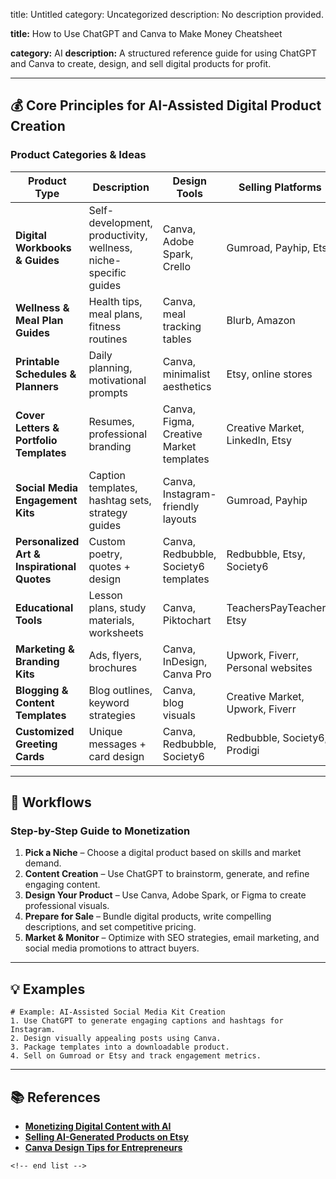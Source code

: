 title: Untitled
category: Uncategorized
description: No description provided.

**title:** How to Use ChatGPT and Canva to Make Money Cheatsheet

**category:** AI
**description:** A structured reference guide for using ChatGPT and Canva to create, design, and sell digital products for profit.

---

## 💰 **Core Principles for AI-Assisted Digital Product Creation**

### **Product Categories & Ideas**

| Product Type                                      | Description                                                     | Design Tools                            | Selling Platforms                 |
| ------------------------------------------------- | --------------------------------------------------------------- | --------------------------------------- | --------------------------------- |
| **Digital Workbooks & Guides**              | Self-development, productivity, wellness, niche-specific guides | Canva, Adobe Spark, Crello              | Gumroad, Payhip, Etsy             |
| **Wellness & Meal Plan Guides**             | Health tips, meal plans, fitness routines                       | Canva, meal tracking tables             | Blurb, Amazon                     |
| **Printable Schedules & Planners**          | Daily planning, motivational prompts                            | Canva, minimalist aesthetics            | Etsy, online stores               |
| **Cover Letters & Portfolio Templates**     | Resumes, professional branding                                  | Canva, Figma, Creative Market templates | Creative Market, LinkedIn, Etsy   |
| **Social Media Engagement Kits**            | Caption templates, hashtag sets, strategy guides                | Canva, Instagram-friendly layouts       | Gumroad, Payhip                   |
| **Personalized Art & Inspirational Quotes** | Custom poetry, quotes + design                                  | Canva, Redbubble, Society6 templates    | Redbubble, Etsy, Society6         |
| **Educational Tools**                       | Lesson plans, study materials, worksheets                       | Canva, Piktochart                       | TeachersPayTeachers, Etsy         |
| **Marketing & Branding Kits**               | Ads, flyers, brochures                                          | Canva, InDesign, Canva Pro              | Upwork, Fiverr, Personal websites |
| **Blogging & Content Templates**            | Blog outlines, keyword strategies                               | Canva, blog visuals                     | Creative Market, Upwork, Fiverr   |
| **Customized Greeting Cards**               | Unique messages + card design                                   | Canva, Redbubble, Society6              | Redbubble, Society6, Prodigi      |

---

## 🔄 **Workflows**

### **Step-by-Step Guide to Monetization**

1. **Pick a Niche** – Choose a digital product based on skills and market demand.
2. **Content Creation** – Use ChatGPT to brainstorm, generate, and refine engaging content.
3. **Design Your Product** – Use Canva, Adobe Spark, or Figma to create professional visuals.
4. **Prepare for Sale** – Bundle digital products, write compelling descriptions, and set competitive pricing.
5. **Market & Monitor** – Optimize with SEO strategies, email marketing, and social media promotions to attract buyers.

---

## 💡 **Examples**

```plaintext
# Example: AI-Assisted Social Media Kit Creation
1. Use ChatGPT to generate engaging captions and hashtags for Instagram.  
2. Design visually appealing posts using Canva.  
3. Package templates into a downloadable product.  
4. Sell on Gumroad or Etsy and track engagement metrics.  
```

---

## 📚 **References**

- **[Monetizing Digital Content with AI](https://www.hubspot.com/marketing/ai-content-monetization)**
- **[Selling AI-Generated Products on Etsy](https://www.etsy.com/seller-handbook/using-ai-to-create-products)**
- **[Canva Design Tips for Entrepreneurs](https://www.canva.com/design-academy/entrepreneurship)**

```
<!-- end list -->
```
